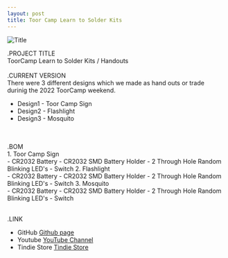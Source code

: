 ```yaml
---
layout: post
title: Toor Camp Learn to Solder Kits
---
```


![Title](/images/toorlts_sm.png)<br>

.PROJECT TITLE<br>
ToorCamp Learn to Solder Kits / Handouts
<br>
<br>
.CURRENT VERSION<br>
There were 3 different designs which we made as hand outs or trade durinig the 2022 ToorCamp weekend.
- Design1 - Toor Camp Sign
- Design2 - Flashlight
- Design3 - Mosquito
<br>
<br>
.BOM<br>
1. Toor Camp Sign<br>
- CR2032 Battery
- CR2032 SMD Battery Holder
- 2 Through Hole Random Blinking LED's
- Switch
2. Flashlight<br>
- CR2032 Battery
- CR2032 SMD Battery Holder
- 2 Through Hole Random Blinking LED's
- Switch
3. Mosquito<br>
- CR2032 Battery
- CR2032 SMD Battery Holder
- 2 Through Hole Random Blinking LED's
- Switch
<br>
<br>

.LINK
- GitHub [Github page](https://github.com/BadgePiratesLLC)
- Youtube [YouTube Channel](https://www.youtube.com/channel/UCRVegJ2Y7m-8vIXnG0BIhyw/featured/) 
- Tindie Store [Tindie Store](https://www.tindie.com/stores/badgepirates/)
<br>
